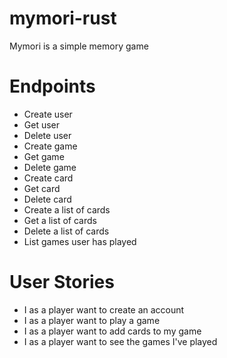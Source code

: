 # mymori-rust
Mymori is a simple memory game

# Endpoints

* Create user
* Get user
* Delete user
* Create game
* Get game
* Delete game
* Create card
* Get card
* Delete card
* Create a list of cards
* Get a list of cards
* Delete a list of cards
* List games user has played

# User Stories

* I as a player want to create an account
* I as a player want to play a game
* I as a player want to add cards to my game
* I as a player want to see the games I've played
